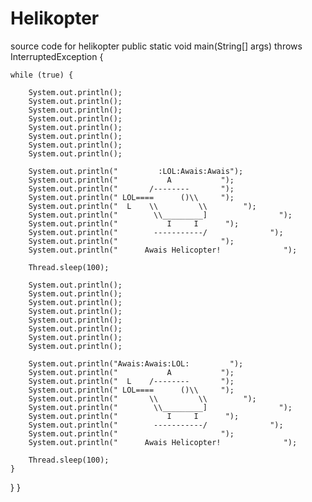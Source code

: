 # Helikopter
source code for helikopter
public static void main(String[] args) throws InterruptedException {

	while (true) {

		System.out.println();
		System.out.println();
		System.out.println();
		System.out.println();
		System.out.println();
		System.out.println();
		System.out.println();
		System.out.println();

		System.out.println("         :LOL:Awais:Awais");
		System.out.println("           A           ");
		System.out.println("       /--------       ");
		System.out.println(" LOL====      ()\\     ");
		System.out.println("  L    \\         \\        ");
		System.out.println("        \\_________]                ");
		System.out.println("           I     I      ");
		System.out.println("        -----------/              ");
		System.out.println("                       ");
		System.out.println("      Awais Helicopter!              ");

		Thread.sleep(100);

		System.out.println();
		System.out.println();
		System.out.println();
		System.out.println();
		System.out.println();
		System.out.println();
		System.out.println();
		System.out.println();

		System.out.println("Awais:Awais:LOL:         ");
		System.out.println("           A           ");
		System.out.println("  L    /--------       ");
		System.out.println(" LOL====      ()\\     ");
		System.out.println("       \\         \\        ");
		System.out.println("        \\_________]                ");
		System.out.println("           I     I      ");
		System.out.println("        -----------/              ");
		System.out.println("                       ");
		System.out.println("      Awais Helicopter!              ");

		Thread.sleep(100);
	}

}
}
